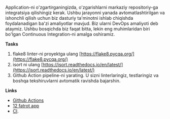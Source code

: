 Application-ni o'zgartirganingizda, o'zgarishlarni markaziy repositoriy-ga integratsiya qilishingiz kerak.
Ushbu jarayonni yanada avtomatlashtirilgan va ishonchli qilish uchun biz dasturiy ta'minotni ishlab chiqishda foydalanadigan ba'zi amaliyotlar mavjud.
Biz ularni DevOps amaliyoti deb ataymiz.
Ushbu bosqichda biz faqat bitta, lekin eng muhimlaridan biri bo'lgan Continuous Integration-ni amalga oshiramiz.

**Tasks**

1. flake8 linter-ni proyektga ulang [https://flake8.pycqa.org/](https://flake8.pycqa.org/)
2. isort ni ulang [https://isort.readthedocs.io/en/latest/](https://isort.readthedocs.io/en/latest/)
3. Github Action pipeline-ni yarating. U sizni linterlaringiz, testlaringiz va boshqa tekshiruvlarni avtomatik ravishda
bajarshin.

**Links**

- [Github Actions](https://docs.github.com/en/actions)
- [12 fatrot app](https://12factor.net/)
- [CI](https://www.atlassian.com/continuous-delivery/continuous-integration#:~:text=Continuous%20integration%20(CI)%20is%20the,builds%20and%20tests%20then%20run).
